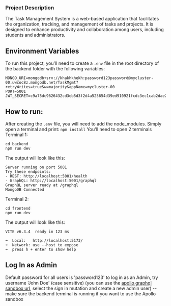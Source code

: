### Project Description
The Task Management System is a web-based application that facilitates the organization,
tracking, and management of tasks and projects. It is designed to enhance productivity
and collaboration among users, including students and administrators.

## Environment Variables

To run this project, you'll need to create a `.env` file in the root directory of the backend folder with the following variables:  

```env
MONGO_URI=mongodb+srv://khakhkhekh:password123password@mycluster-00.uwcoc8z.mongodb.net/TaskMgmt?retryWrites=true&w=majority&appName=mycluster-00
PORT=5001
JWT_SECRET=c9a75dc9626432cd3eb5d3f2d4a525654d39ed910921fcdc3ec1cab2dae2e405
```
## How to run: 
After creating the `.env` file, you will need to add the node_modules. 
Simply open a terminal and print:
```npm install```
You'll need to open 2 terminals
  Terminal 1: 
  ```
  cd backend
  npm run dev
```
  The output will look like this:
  ```
Server running on port 5001
Try these endpoints:
  - REST: http://localhost:5001/health
  - GraphQL: http://localhost:5001/graphql
GraphQL server ready at /graphql
MongoDB Connected
  ```
  Terminal 2: 
  ```
  cd frontend
  npm run dev
```
  The output will look like this:
  ```
  VITE v6.3.4  ready in 123 ms

  ➜  Local:   http://localhost:5173/
  ➜  Network: use --host to expose
  ➜  press h + enter to show help
```
  

## Log In as Admin
  Default password for all users is 'password123' 
  to log in as an Admin, try username 'John Doe' (case sensitive)
  (you can use the [apollo graphql sandbox url](http://localhost:5001/graphql), select the sign in mutation and create a new admin user)
  -- make sure the backend terminal is running if you want to use the Apollo sandbox
